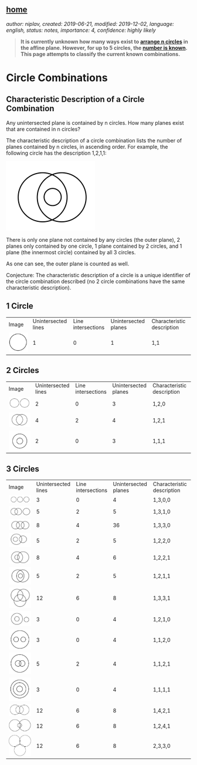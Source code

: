 [home](./index.md)
-------------------

*author: niplav, created: 2019-06-21, modified: 2019-12-02, language: english, status: notes, importance: 4, confidence: highly likely*

> __It is currently unknown how many ways exist to [arrange
> n circles](https://www.youtube.com/watch?v=bRIL9kMJJSc) in
> the affine plane. However, for up to 5 circles, the [number is
> known](https://oeis.org/A250001). This page attempts to classify the
> current known combinations.__

Circle Combinations
===================

Characteristic Description of a Circle Combination
--------------------------------------------------

Any unintersected plane is contained by n circles. How many planes exist
that are contained in n circles?

The characteristic description of a circle combination lists
the number of planes contained by n circles, in ascending order.
For example, the following circle has the description 1,2,1,1:

![Circle Combination 3_6](img/circle_combinations/3_6.png)

There is only one plane not contained by any circles (the outer plane),
2 planes only contained by one circle, 1 plane contained by 2 circles,
and 1 plane (the innermost circle) contained by all 3 circles.

As one can see, the outer plane is counted as well.

Conjecture: The characteristic description of a circle is a unique
identifier of the circle combination described (no 2 circle combinations
have the same characteristic description).

1 Circle
--------

<table>
<tbody>
	<tr>
		<td>Image</td>
		<td>Unintersected lines</td>
		<td>Line intersections</td>
		<td>Unintersected planes</td>
		<td>Characteristic description</td>
	</tr>
	<tr>
		<td><img src="./img/circle_combinations/1_1.png"></img></td>
		<td>1</td>
		<td>0</td>
		<td>1</td>
		<td>1,1</td>
	</tr>
</tbody>
</table>

2 Circles
----------

<table>
<tbody>
	<tr>
		<td>Image</td>
		<td>Unintersected lines</td>
		<td>Line intersections</td>
		<td>Unintersected planes</td>
		<td>Characteristic description</td>
	</tr>
	<tr>
		<td><img src="./img/circle_combinations/2_1.png"></img></td>
		<td>2</td>
		<td>0</td>
		<td>3</td>
		<td>1,2,0</td>
	</tr>
	<tr>
		<td><img src="./img/circle_combinations/2_2.png"></img></td>
		<td>4</td>
		<td>2</td>
		<td>4</td>
		<td>1,2,1</td>
	</tr>
	<tr>
		<td><img src="./img/circle_combinations/2_3.png"></img></td>
		<td>2</td>
		<td>0</td>
		<td>3</td>
		<td>1,1,1</td>
	</tr>
</tbody>
</table>

3 Circles
---------

<table>
<tbody>
	<tr>
		<td>Image</td>
		<td>Unintersected lines</td>
		<td>Line intersections</td>
		<td>Unintersected planes</td>
		<td>Characteristic description</td>
	</tr>
	<tr>
		<td><img src="./img/circle_combinations/3_1.png"></img></td>
		<td>3</td>
		<td>0</td>
		<td>4</td>
		<td>1,3,0,0</td>
	</tr>
	<tr>
		<td><img src="./img/circle_combinations/3_2.png"></img></td>
		<td>5</td>
		<td>2</td>
		<td>5</td>
		<td>1,3,1,0</td>
	</tr>
	<tr>
		<td><img src="./img/circle_combinations/3_3.png"></img></td>
		<td>8</td>
		<td>4</td>
		<td>36</td>
		<td>1,3,3,0</td>
	</tr>
	<tr>
		<td><img src="./img/circle_combinations/3_4.png"></img></td>
		<td>5</td>
		<td>2</td>
		<td>5</td>
		<td>1,2,2,0</td>
	</tr>
	<tr>
		<td><img src="./img/circle_combinations/3_5.png"></img></td>
		<td>8</td>
		<td>4</td>
		<td>6</td>
		<td>1,2,2,1</td>
	</tr>
	<tr>
		<td><img src="./img/circle_combinations/3_6.png"></img></td>
		<td>5</td>
		<td>2</td>
		<td>5</td>
		<td>1,2,1,1</td>
	</tr>
	<tr>
		<td><img src="./img/circle_combinations/3_7.png"></img></td>
		<td>12</td>
		<td>6</td>
		<td>8</td>
		<td>1,3,3,1</td>
	</tr>
	<tr>
		<td><img src="./img/circle_combinations/3_8.png"></img></td>
		<td>3</td>
		<td>0</td>
		<td>4</td>
		<td>1,2,1,0</td>
	</tr>
	<tr>
		<td><img src="./img/circle_combinations/3_9.png"></img></td>
		<td>3</td>
		<td>0</td>
		<td>4</td>
		<td>1,1,2,0</td>
	</tr>
	<tr>
		<td><img src="./img/circle_combinations/3_10.png"></img></td>
		<td>5</td>
		<td>2</td>
		<td>4</td>
		<td>1,1,2,1</td>
	<tr>
		<td><img src="./img/circle_combinations/3_11.png"></img></td>
		<td>3</td>
		<td>0</td>
		<td>4</td>
		<td>1,1,1,1</td>
	</tr>
	<tr>
		<td><img src="./img/circle_combinations/3_12.png"></img></td>
		<td>12</td>
		<td>6</td>
		<td>8</td>
		<td>1,4,2,1</td>
	</tr>
	<tr>
		<td><img src="./img/circle_combinations/3_13.png"></img></td>
		<td>12</td>
		<td>6</td>
		<td>8</td>
		<td>1,2,4,1</td>
	</tr>
	<tr>
		<td><img src="./img/circle_combinations/3_14.png"></img></td>
		<td>12</td>
		<td>6</td>
		<td>8</td>
		<td>2,3,3,0</td>
	</tr>
</tbody>
</table>
